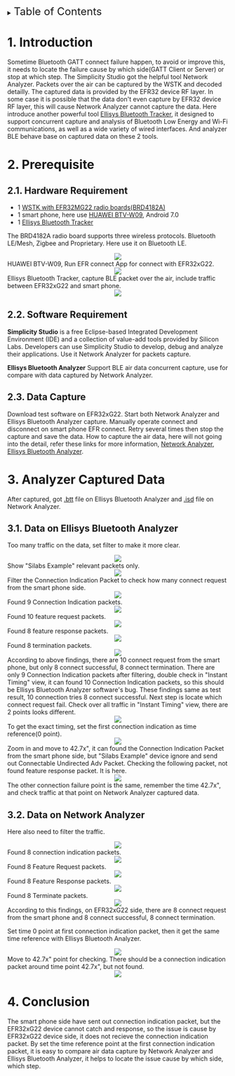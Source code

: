 <details>
<summary><font size=5>Table of Contents</font> </summary>

- [1. Introduction](#1-introduction)
- [2. Prerequiesite](#2-Prerequisite)
- [3. Analyzer Captured Data](#3-Analyzer-Captured-Data)
- [4. Conclusion](#4-Conclusion)

</details>

# 1. Introduction
Sometime Bluetooth GATT connect failure happen, to avoid or improve this, it needs to locate the failure cause by which side(GATT Client or Server) or stop at which step. The Simplicity Studio got the helpful tool Network Analyzer. Packets over the air can be captured by the WSTK and decoded detailly. The captured data is provided by the EFR32 device RF layer. In some case it is possible that the data don't even capture by EFR32 device RF layer, this will cause Network Analyzer cannot capture the data. Here introduce another powerful tool [Ellisys Bluetooth Tracker](https://www.ellisys.com/products/btr1), it designed to support concurrent capture and analysis of Bluetooth Low Energy and Wi-Fi communications, as well as a wide variety of wired interfaces. And analyzer BLE behave base on captured data on these 2 tools.

# 2. Prerequisite 

## 2.1. Hardware Requirement
* 1 [WSTK with EFR32MG22 radio boards(BRD4182A)](https://www.silabs.com/development-tools/wireless/efr32xg22-wireless-starter-kit)
* 1 smart phone, here use [HUAWEI BTV-W09](https://www.amazon.com/MediaPad-Android-Marshmallow-Moonlight-Warranty/dp/B01LB08BH6), Android 7.0
* 1 [Ellisys Bluetooth Tracker](https://www.ellisys.com/products/btr1)

The BRD4182A radio board supports three wireless protocols. Bluetooth LE/Mesh, Zigbee and Proprietary. Here use it on Bluetooth LE.
<div align="center">
  <img src="files/BL-Bluetooth-connection-issue-location/wstk.png">  
</div> 
HUAWEI BTV-W09, Run EFR connect App for connect with EFR32xG22.
<div align="center">
  <img src="files/BL-Bluetooth-connection-issue-location/phone.png">  
</div> 
Ellisys Bluetooth Tracker, capture BLE packet over the air, include traffic between EFR32xG22 and smart phone.
<div align="center">
  <img src="files/BL-Bluetooth-connection-issue-location/ellisys.png">  
</div> 


## 2.2. Software Requirement
**Simplicity Studio** is a free Eclipse-based Integrated Development Environment (IDE) and a collection of value-add tools provided by Silicon Labs. Developers can use Simplicity Studio to develop, debug and analyze their applications. Use it Network Analyzer for packets capture.  

**Ellisys Bluetooth Analyzer** Support BLE air data concurrent capture, use for compare with data captured by Network Analyzer.

## 2.3. Data Capture
Download test software on EFR32xG22. Start both Network Analyzer and Ellisys Bluetooth Analyzer capture. Manually operate connect and disconnect on smart phone EFR connect. Retry several times then stop the capture and save the data. How to capture the air data, here will not going into the detail, refer these links for more information, [Network Analyzer](https://www.silabs.com/documents/login/presentations/tech-talk-using%20silabs-network-analyzer.pdf), [Ellisys Bluetooth Analyzer](https://www.ellisys.com/products/download/bta_manual.pdf).

# 3. Analyzer Captured Data
After captured, got [.btt](files/BL-Bluetooth-connection-issue-location/src/connecton.btt) file on Ellisys Bluetooth Analyzer and [.isd](files/BL-Bluetooth-connection-issue-location/src/connecton.isd) file on Network Analyzer.

## 3.1. Data on Ellisys Bluetooth Analyzer
Too many traffic on the data, set filter to make it more clear.
<div align="center">
  <img src="files/BL-Bluetooth-connection-issue-location/el-filter.png">  
</div> 
Show "Silabs Example" relevant packets only.
<div align="center">
  <img src="files/BL-Bluetooth-connection-issue-location/el-Silabs-Example.png">  
</div> 
Filter the Connection Indication Packet to check how many connect request from the smart phone side.
<div align="center">
  <img src="files/BL-Bluetooth-connection-issue-location/el-CONNECT-IND-filter.png">  
</div> 
Found 9 Connection Indication packets.
<div align="center">
  <img src="files/BL-Bluetooth-connection-issue-location/el-CONNECT-IND.png">  
</div> 
Found 10 feature request packets.
<div align="center">
  <img src="files/BL-Bluetooth-connection-issue-location/el-LL-FEATURE-REQ.png">  
</div> 
Found 8 feature response packets.
<div align="center">
  <img src="files/BL-Bluetooth-connection-issue-location/el-LL-FEATURE-RSP.png">  
</div> 
Found 8 termination packets.
<div align="center">
  <img src="files/BL-Bluetooth-connection-issue-location/el-LL-TERMINATE-IND.png">  
</div> 
According to above findings, there are 10 connect request from the smart phone, but only 8 connect successful, 8 connect termination.
There are only 9 Connection Indication packets after filtering, double check in "Instant Timing" view, it can found 10 Connection Indication packets, so this should be Ellisys Bluetooth Analyzer software's bug.
These findings same as test result, 10 connection tries 8 connect successful. Next step is locate which connect request fail.
Check over all traffic in "Instant Timing" view, there are 2 points looks different. 
<div align="center">
  <img src="files/BL-Bluetooth-connection-issue-location/el-overview.png">  
</div> 
To get the exact timing, set the first connection indication as time reference(0 point).
<div align="center">
  <img src="files/BL-Bluetooth-connection-issue-location/el-set-time-reference.png">  
</div> 
Zoom in and move to 42.7x", it can found the Connection Indication  Packet from the smart phone side, but "Silabs Example" device ignore and send out Connectable Undirected Adv Packet.
Checking the following packet, not found feature response packet. It is here.
<div align="center">
  <img src="files/BL-Bluetooth-connection-issue-location/el-CONNECT-IND-NO-RSP.png">  
</div> 
The other connection failure point is the same, remember the time 42.7x", and check traffic at that point on Network Analyzer captured data.

## 3.2. Data on Network Analyzer
Here also need to filter the traffic.
<div align="center">
  <img src="files/BL-Bluetooth-connection-issue-location/na-all.png">  
</div> 
Found 8 connection indication packets.
<div align="center">
  <img src="files/BL-Bluetooth-connection-issue-location/na-connection-indication.png">  
</div> 
Found 8 Feature Request packets.
<div align="center">
  <img src="files/BL-Bluetooth-connection-issue-location/na-Feature-Request.png">  
</div> 
Found 8 Feature Response packets.
<div align="center">
  <img src="files/BL-Bluetooth-connection-issue-location/na-Feature-Response.png">  
</div> 
Found 8 Terminate packets.
<div align="center">
  <img src="files/BL-Bluetooth-connection-issue-location/na-Terminate.png">  
</div> 
According to this findings, on EFR32xG22 side, there are 8 connect request from the smart phone and 8 connect successful, 8 connect termination.

Set time 0 point at first connection indication packet, then it get the same time reference with Ellisys Bluetooth Analyzer. 
<div align="center">
  <img src="files/BL-Bluetooth-connection-issue-location/na-set-time-reference.png">  
</div> 
Move to 42.7x" point for checking. There should be a connection indication packet around time point 42.7x", but not found.
<div align="center">
  <img src="files/BL-Bluetooth-connection-issue-location/na-not-get-connection-indication.png">  
</div> 

# 4. Conclusion
The smart phone side have sent out connection indication packet, but the EFR32xG22 device cannot catch and response, so the issue is cause by EFR32xG22 device side, it does not recieve the connection indication packet.
By set the time reference point at the first connection indication packet, it is easy to compare air data capture by Network Analyzer and Ellisys Bluetooth Analyzer, it helps to locate the issue cause by which side, which step.
